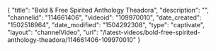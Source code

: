 {
    "title": "Bold &amp; Free Spirited Anthology Theadora",
    "description": "",
    "channelid": "114661406",
    "videoid": "109970010",
    "date_created": "1502518964",
    "date_modified": "1504292308",
    "type": "captivate",
    "layout": "channelVideo",
    "url": "\/latest-videos\/bold-free-spirited-anthology-theadora\/114661406-109970010"
}
